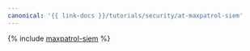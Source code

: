 ```yaml
---
canonical: '{{ link-docs }}/tutorials/security/at-maxpatrol-siem'
---
```


{% include [maxpatrol-siem](../../_tutorials/security/at-maxpatrol-siem.md) %}